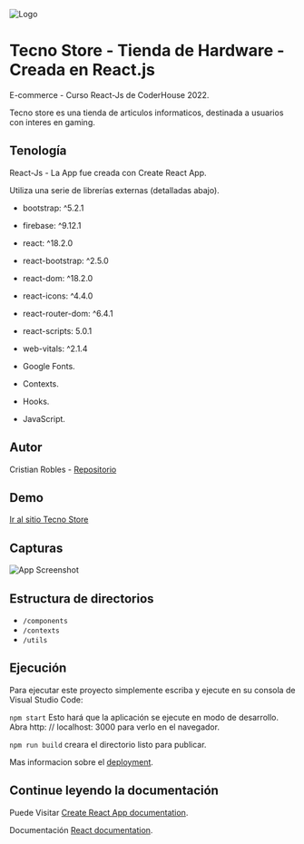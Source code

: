 ![Logo](https://firebasestorage.googleapis.com/v0/b/tecno-store-cr.appspot.com/o/tecno-store-logo.png?alt=media&token=8c211d7a-b45f-4cb8-9eaf-cda40fec4ec8)

# Tecno Store - Tienda de Hardware - Creada en React.js

E-commerce - Curso React-Js de CoderHouse 2022.

Tecno store es una tienda de articulos informaticos, destinada a usuarios con interes en gaming.

## Tenología

React-Js - La App fue creada con Create React App.

Utiliza una serie de librerías externas (detalladas abajo).
- bootstrap: ^5.2.1
- firebase: ^9.12.1
- react: ^18.2.0
- react-bootstrap: ^2.5.0
- react-dom: ^18.2.0
- react-icons: ^4.4.0
- react-router-dom: ^6.4.1
- react-scripts: 5.0.1
- web-vitals: ^2.1.4

- Google Fonts.
- Contexts.
- Hooks.
- JavaScript.


## Autor

Cristian Robles - [Repositorio](https://github.com/CristianAbelRobles)


## Demo

[Ir al sitio Tecno Store](https://cristianabelrobles.github.io/tecno_store/)

## Capturas

![App Screenshot](https://via.placeholder.com/468x300?text=App+Screenshot+Here)

## Estructura de directorios

 - `/components`
 - `/contexts`
 - `/utils`

## Ejecución
Para ejecutar este proyecto simplemente escriba y ejecute en su consola de Visual Studio Code:

`npm start`
Esto hará que la aplicación se ejecute en modo de desarrollo. Abra http: // localhost: 3000 para verlo en el navegador.

`npm run build`
creara el directorio listo para publicar.


Mas informacion sobre el [deployment](https://facebook.github.io/create-react-app/docs/deployment).


## Continue leyendo la documentación

Puede Visitar [Create React App documentation](https://facebook.github.io/create-react-app/docs/getting-started).

Documentación [React documentation](https://reactjs.org/).



